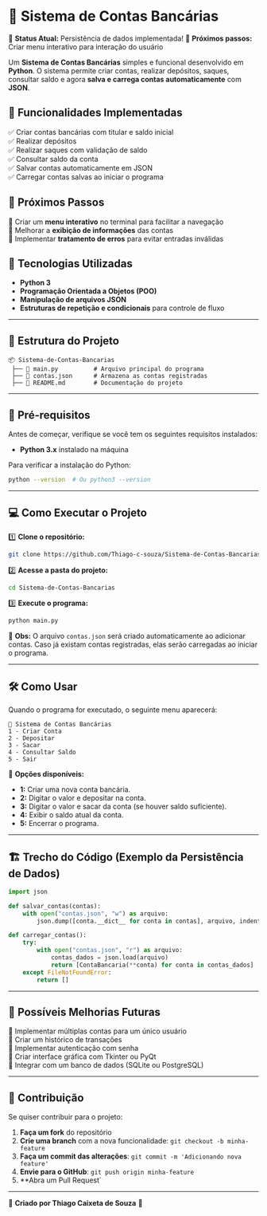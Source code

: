 # 🏦 Sistema de Contas Bancárias

📌 **Status Atual:** Persistência de dados implementada!
📌 **Próximos passos:** Criar menu interativo para interação do usuário

Um **Sistema de Contas Bancárias** simples e funcional desenvolvido em **Python**. O sistema permite criar contas, realizar depósitos, saques, consultar saldo e agora **salva e carrega contas automaticamente** com **JSON**.

## 🚀 Funcionalidades Implementadas
✅ Criar contas bancárias com titular e saldo inicial  
✅ Realizar depósitos  
✅ Realizar saques com validação de saldo  
✅ Consultar saldo da conta  
✅ Salvar contas automaticamente em JSON  
✅ Carregar contas salvas ao iniciar o programa  

## 📌 Próximos Passos
🔹 Criar um **menu interativo** no terminal para facilitar a navegação  
🔹 Melhorar a **exibição de informações** das contas  
🔹 Implementar **tratamento de erros** para evitar entradas inválidas  

## 📌 Tecnologias Utilizadas
- **Python 3**
- **Programação Orientada a Objetos (POO)**
- **Manipulação de arquivos JSON**
- **Estruturas de repetição e condicionais** para controle de fluxo

---

## 📂 Estrutura do Projeto
```
📦 Sistema-de-Contas-Bancarias
 ├── 📜 main.py          # Arquivo principal do programa
 ├── 📜 contas.json      # Armazena as contas registradas
 ├── 📜 README.md        # Documentação do projeto
```

---

## 🔧 **Pré-requisitos**
Antes de começar, verifique se você tem os seguintes requisitos instalados:

- **Python 3.x** instalado na máquina

Para verificar a instalação do Python:
```sh
python --version  # Ou python3 --version
```

---

## 💻 **Como Executar o Projeto**

1️⃣ **Clone o repositório:**
```sh
git clone https://github.com/Thiago-c-souza/Sistema-de-Contas-Bancarias.git
```

2️⃣ **Acesse a pasta do projeto:**
```sh
cd Sistema-de-Contas-Bancarias
```

3️⃣ **Execute o programa:**
```sh
python main.py
```

📌 **Obs:** O arquivo `contas.json` será criado automaticamente ao adicionar contas. Caso já existam contas registradas, elas serão carregadas ao iniciar o programa.

---

## 🛠 **Como Usar**
Quando o programa for executado, o seguinte menu aparecerá:
```
🏦 Sistema de Contas Bancárias
1 - Criar Conta
2 - Depositar
3 - Sacar
4 - Consultar Saldo
5 - Sair
```

🔹 **Opções disponíveis:**
- **1:** Criar uma nova conta bancária.
- **2:** Digitar o valor e depositar na conta.
- **3:** Digitar o valor e sacar da conta (se houver saldo suficiente).
- **4:** Exibir o saldo atual da conta.
- **5:** Encerrar o programa.

---

## 🏗 **Trecho do Código (Exemplo da Persistência de Dados)**
```python
import json

def salvar_contas(contas):
    with open("contas.json", "w") as arquivo:
        json.dump([conta.__dict__ for conta in contas], arquivo, indent=4)

def carregar_contas():
    try:
        with open("contas.json", "r") as arquivo:
            contas_dados = json.load(arquivo)
            return [ContaBancaria(**conta) for conta in contas_dados]
    except FileNotFoundError:
        return []
```

---

## 📌 **Possíveis Melhorias Futuras**
🔹 Implementar múltiplas contas para um único usuário  
🔹 Criar um histórico de transações  
🔹 Implementar autenticação com senha  
🔹 Criar interface gráfica com Tkinter ou PyQt  
🔹 Integrar com um banco de dados (SQLite ou PostgreSQL)  

---

## 🤝 **Contribuição**
Se quiser contribuir para o projeto:
1. **Faça um fork** do repositório
2. **Crie uma branch** com a nova funcionalidade: `git checkout -b minha-feature`
3. **Faça um commit das alterações**: `git commit -m 'Adicionando nova feature'`
4. **Envie para o GitHub**: `git push origin minha-feature`
5. **Abra um Pull Request`

---

📌 **Criado por Thiago Caixeta de Souza** 🚀

